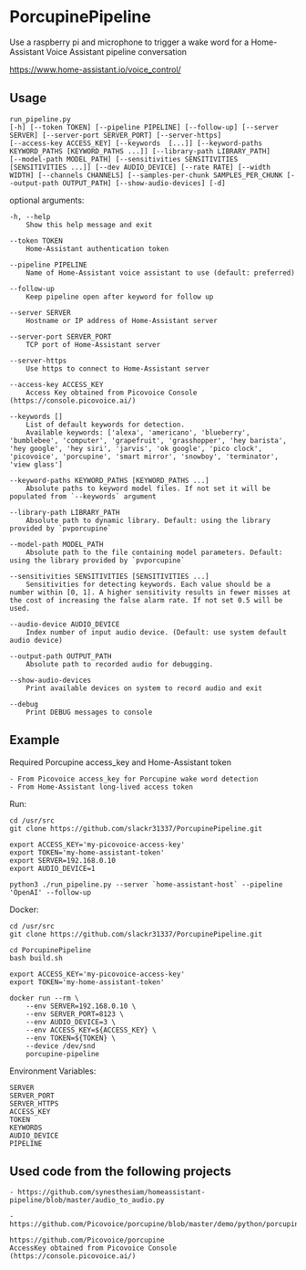 # PorcupinePipeline

Use a raspberry pi and microphone to trigger a wake word
for a Home-Assistant Voice Assistant pipeline conversation

<https://www.home-assistant.io/voice_control/>

## Usage

    run_pipeline.py
    [-h] [--token TOKEN] [--pipeline PIPELINE] [--follow-up] [--server SERVER] [--server-port SERVER_PORT] [--server-https]
    [--access-key ACCESS_KEY] [--keywords  [...]] [--keyword-paths KEYWORD_PATHS [KEYWORD_PATHS ...]] [--library-path LIBRARY_PATH]
    [--model-path MODEL_PATH] [--sensitivities SENSITIVITIES [SENSITIVITIES ...]] [--dev AUDIO_DEVICE] [--rate RATE] [--width WIDTH] [--channels CHANNELS] [--samples-per-chunk SAMPLES_PER_CHUNK [--output-path OUTPUT_PATH] [--show-audio-devices] [-d]

optional arguments:

    -h, --help
        Show this help message and exit

    --token TOKEN
        Home-Assistant authentication token

    --pipeline PIPELINE
        Name of Home-Assistant voice assistant to use (default: preferred)

    --follow-up
        Keep pipeline open after keyword for follow up

    --server SERVER
        Hostname or IP address of Home-Assistant server

    --server-port SERVER_PORT
        TCP port of Home-Assistant server

    --server-https
        Use https to connect to Home-Assistant server

    --access-key ACCESS_KEY
        Access Key obtained from Picovoice Console (https://console.picovoice.ai/)

    --keywords []
        List of default keywords for detection.
        Available keywords: ['alexa', 'americano', 'blueberry', 'bumblebee', 'computer', 'grapefruit', 'grasshopper', 'hey barista', 'hey google', 'hey siri', 'jarvis', 'ok google', 'pico clock', 'picovoice', 'porcupine', 'smart mirror', 'snowboy', 'terminator', 'view glass']

    --keyword-paths KEYWORD_PATHS [KEYWORD_PATHS ...]
        Absolute paths to keyword model files. If not set it will be populated from `--keywords` argument
    
    --library-path LIBRARY_PATH
        Absolute path to dynamic library. Default: using the library provided by `pvporcupine`

    --model-path MODEL_PATH
        Absolute path to the file containing model parameters. Default: using the library provided by `pvporcupine`

    --sensitivities SENSITIVITIES [SENSITIVITIES ...]
        Sensitivities for detecting keywords. Each value should be a number within [0, 1]. A higher sensitivity results in fewer misses at the cost of increasing the false alarm rate. If not set 0.5 will be used.

    --audio-device AUDIO_DEVICE
        Index number of input audio device. (Default: use system default audio device)

    --output-path OUTPUT_PATH
        Absolute path to recorded audio for debugging.

    --show-audio-devices
        Print available devices on system to record audio and exit

    --debug
        Print DEBUG messages to console

## Example

Required Porcupine access_key and Home-Assistant token

    - From Picovoice access_key for Porcupine wake word detection
    - From Home-Assistant long-lived access token

Run:

    cd /usr/src
    git clone https://github.com/slackr31337/PorcupinePipeline.git

    export ACCESS_KEY='my-picovoice-access-key'
    export TOKEN='my-home-assistant-token'
    export SERVER=192.168.0.10
    export AUDIO_DEVICE=1

    python3 ./run_pipeline.py --server `home-assistant-host` --pipeline 'OpenAI' --follow-up

Docker:

    cd /usr/src
    git clone https://github.com/slackr31337/PorcupinePipeline.git

    cd PorcupinePipeline
    bash build.sh

    export ACCESS_KEY='my-picovoice-access-key'
    export TOKEN='my-home-assistant-token'

    docker run --rm \
        --env SERVER=192.168.0.10 \
        --env SERVER_PORT=8123 \
        --env AUDIO_DEVICE=3 \
        --env ACCESS_KEY=${ACCESS_KEY} \
        --env TOKEN=${TOKEN} \
        --device /dev/snd
        porcupine-pipeline

Environment Variables:

    SERVER
    SERVER_PORT
    SERVER_HTTPS
    ACCESS_KEY
    TOKEN
    KEYWORDS
    AUDIO_DEVICE
    PIPELINE

## Used code from the following projects

    - https://github.com/synesthesiam/homeassistant-pipeline/blob/master/audio_to_audio.py

    - https://github.com/Picovoice/porcupine/blob/master/demo/python/porcupine_demo_mic.py

    https://github.com/Picovoice/porcupine
    AccessKey obtained from Picovoice Console (https://console.picovoice.ai/)
